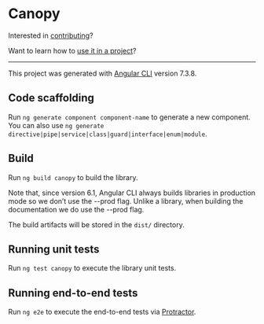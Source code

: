 # Canopy

Interested in [contributing](./CONTRIBUTING.md)?

Want to learn how to [use it in a project](./USAGE.md)?

-----

This project was generated with [Angular CLI](https://github.com/angular/angular-cli) version 7.3.8.

## Code scaffolding

Run `ng generate component component-name` to generate a new component. You can also use `ng generate directive|pipe|service|class|guard|interface|enum|module`.

## Build

Run `ng build canopy` to build the library.

Note that, since version 6.1, Angular CLI always builds libraries in production mode so we don’t use the --prod flag. Unlike a library, when building the documentation we do use the --prod flag.

The build artifacts will be stored in the `dist/` directory.

## Running unit tests

Run `ng test canopy` to execute the library unit tests.

## Running end-to-end tests

Run `ng e2e` to execute the end-to-end tests via [Protractor](http://www.protractortest.org/).

